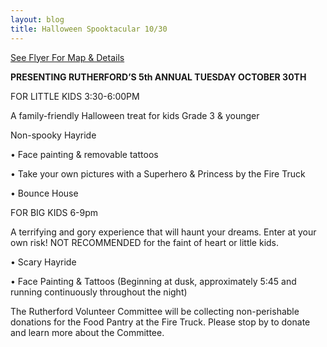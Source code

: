 ```yaml
---
layout: blog
title: Halloween Spooktacular 10/30
---
```



[See Flyer For Map & Details](https://storage.googleapis.com/static.rutherford-nj.com/recreation/2018_Halloween_Spooktacular.pdf)


**PRESENTING RUTHERFORD’S 5th ANNUAL TUESDAY OCTOBER 30TH**

FOR LITTLE KIDS 3:30-6:00PM

A family-friendly Halloween treat for kids Grade 3 & younger

Non-spooky Hayride

• Face painting & removable tattoos

• Take your own pictures with a Superhero & Princess
by the Fire Truck

• Bounce House


FOR BIG KIDS 6-9pm

A terrifying and gory experience that will haunt your dreams. Enter at your own risk!
NOT RECOMMENDED for the faint of heart or little kids.

• Scary Hayride

• Face Painting & Tattoos (Beginning at dusk, approximately 5:45 and
running continuously throughout the night)


The Rutherford Volunteer Committee will be
collecting non-perishable donations for the
Food Pantry at the Fire Truck. Please stop by
to donate and learn more about the Committee.
